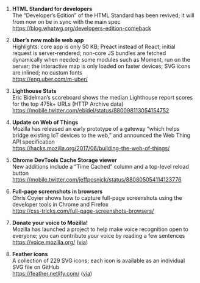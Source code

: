 1. **HTML Standard for developers**  
The “Developer’s Edition” of the HTML Standard has been revived; it will from now on be in sync with the main spec  
https://blog.whatwg.org/developers-edition-comeback

1. **Uber’s new mobile web app**  
Highlights: core app is only 50 KB; Preact instead of React; initial request is server-rendered; non-core JS bundles are fetched dynamically when needed; some modules such as Moment, run on the server; the interactive map is only loaded on faster devices; SVG icons are inlined; no custom fonts  
https://eng.uber.com/m-uber/

1. **Lighthouse Stats**  
Eric Bidelman’s scoreboard shows the median Lighthouse report scores for the top 475k+ URLs (HTTP Archive data)  
https://mobile.twitter.com/ebidel/status/880098113054154752

1. **Update on Web of Things**  
Mozilla has released an early prototype of a gateway “which helps bridge existing IoT devices to the web,” and announced the Web Thing API specification  
https://hacks.mozilla.org/2017/06/building-the-web-of-things/

1. **Chrome DevTools Cache Storage viewer**  
New additions include a “Time Cached” column and a top-level reload button  
https://mobile.twitter.com/jeffposnick/status/880805054114123776

1. **Full-page screenshots in browsers**  
Chris Coyier shows how to capture full-page screenshots using the developer tools in Chrome and Firefox  
https://css-tricks.com/full-page-screenshots-browsers/

1. **Donate your voice to Mozilla!**  
Mozilla has launched a project to help make voice recognition open to everyone; you can contribute your voice by reading a few sentences  
https://voice.mozilla.org/ ([via](http://www.brucelawson.co.uk/2017/reading-list-171/))

1. **Feather icons**  
A collection of 229 SVG icons; each icon is available as an individual SVG file on GitHub  
https://feather.netlify.com/ ([via](http://www.brucelawson.co.uk/2017/reading-list-171/))

